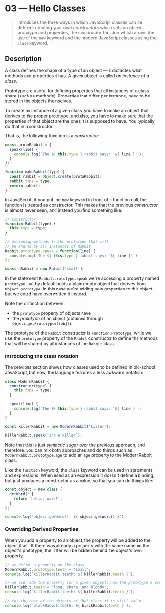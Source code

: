 # 03 &mdash; Hello Classes
> introduces the three ways in which JavaScript classes can be defined: creating your own *constructors* which sets an object prototype and properties, the constructor function which allows the use of the `new` keyword and the modern JavaScript classes using the `class` keyword.

## Description

A class defines the shape of a type of an object &mdash; it dictactes what methods and properties it has. A given object is called *an instance of a class*.

Prototype are useful for defining properties that all instances of a class share (such as methods). Properties that differ per instance, need to be stored in the objects themselves.

To create an instance of a given class, you have to make an object that derives to the proper prototype, and also, you have to make sure that the properties of that object are the ones it is supposed to have. You typically do that in a constructor.

That is, the following function is a *constructor*:
```javascript
const protoRabbit = {
  speak(line) {
    console.log(`The ${ this.type } rabbit says: '${ line }'`);
  }
};

function makeRabbit(type) {
  const rabbit = Object.create(protoRabbit);
  rabbit.type = type;
  return rabbit;
}
```

In JavaScript, if you put the `new` keyword in front of a function call, the function is treated as constructor. This makes that the previous *constructor* is almost never seen, and instead you find something like:

```javascript
// Constructor
function Rabbit(type) {
  this.type = type;
}

// Assigning methods to the prototype that will
// be shared by all instances of Rabbit
Rabbit.prototype.speak = function(line) {
  console.log(`The ${ this.type } rabbit says: '${ line }'`);
};

const aRabbit = new Rabbit('small');
```

In the statement `Rabbit.prototype.speak` we're accessing a property named `prototype` that by default holds a plain empty object that derives from `Object.prototype`. In this case we're adding new properties to this object, but we could have overwritten it instead.

Note the distinction between:
+ the `prototype` property of objects have
+ the *prototype* of an object (obtained through `Object.getPrototypeOf(obj)`).

The prototype of the `Rabbit` constructor is `Function.Prototype`, while we use the `prototype` property of the `Rabbit` constructor to define the methods that will be shared by all instances of the `Rabbit` class.

### Introducing the class notation
The previous section shows how classes used to be defined in old-school JavaScript, but now, the language features a less awkward notation:

```javascript
class ModernRabbit {
  constructor(type) {
    this.type = type;
  }

  speak(line) {
    console.log(`The ${ this.type } rabbit says: '${ line }`);
  }
}

const killerRabbit = new ModernRabbit('killer');

killerRabbit.speak(`I'm a killer`);
```

Note that this is just *syntactic sugar* over the previous approach, and therefore, you can mix both approaches and do things such as `ModernRabbit.prototype.age` to add an `age` property to the ModernRabbit class.

Like the `function` keyword, the `class` keyword can be used in statements and expressions. When used as an expression it doesn't define a binding, but just produces a constructor as a value, so that you can do things like:

```javascript
const object = new class {
  getWord() {
    return 'hello, word!';
  }
};

console.log(`object.getWord(): ${ object.getWord() }`);
```

### Overriding Derived Properties
When you add a property to an object, the property will be added to the object itself. If there was already a property with the same name on the object's prototype, the latter will be hidden behind the object's own property.

```javascript
// we define a property on the class
ModernRabbit.prototype.teeth = 'small';
console.log(`killerRabbit.teeth: ${ killerRabbit.teeth }`);

// we override the property for a given object: now the prototype's property is hidden
killerRabbit.teeth = 'long, sharp, and bloody';
console.log(`killerRabbit.teeth: ${ killerRabbit.teeth }`);

// for the rest of the objects of that class it is still valid
console.log(`blackRabbit.teeth: ${ blackRabbit.teeth }`);
```